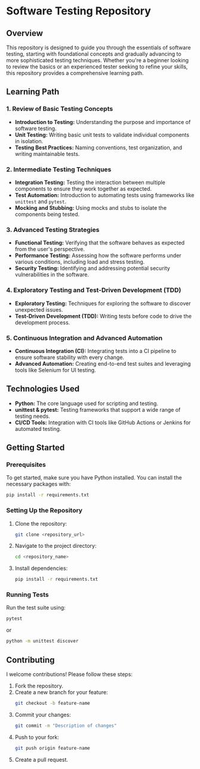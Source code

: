 # Software Testing Repository

## Overview

This repository is designed to guide you through the essentials of software testing, starting with foundational concepts and gradually advancing to more sophisticated testing techniques. Whether you're a beginner looking to review the basics or an experienced tester seeking to refine your skills, this repository provides a comprehensive learning path.

## Learning Path

### 1. **Review of Basic Testing Concepts**
- **Introduction to Testing:** Understanding the purpose and importance of software testing.
- **Unit Testing:** Writing basic unit tests to validate individual components in isolation.
- **Testing Best Practices:** Naming conventions, test organization, and writing maintainable tests.

### 2. **Intermediate Testing Techniques**
- **Integration Testing:** Testing the interaction between multiple components to ensure they work together as expected.
- **Test Automation:** Introduction to automating tests using frameworks like `unittest` and `pytest`.
- **Mocking and Stubbing:** Using mocks and stubs to isolate the components being tested.

### 3. **Advanced Testing Strategies**
- **Functional Testing:** Verifying that the software behaves as expected from the user's perspective.
- **Performance Testing:** Assessing how the software performs under various conditions, including load and stress testing.
- **Security Testing:** Identifying and addressing potential security vulnerabilities in the software.

### 4. **Exploratory Testing and Test-Driven Development (TDD)**
- **Exploratory Testing:** Techniques for exploring the software to discover unexpected issues.
- **Test-Driven Development (TDD):** Writing tests before code to drive the development process.

### 5. **Continuous Integration and Advanced Automation**
- **Continuous Integration (CI):** Integrating tests into a CI pipeline to ensure software stability with every change.
- **Advanced Automation:** Creating end-to-end test suites and leveraging tools like Selenium for UI testing.

## Technologies Used

- **Python:** The core language used for scripting and testing.
- **unittest & pytest:** Testing frameworks that support a wide range of testing needs.
- **CI/CD Tools:** Integration with CI tools like GitHub Actions or Jenkins for automated testing.

## Getting Started

### Prerequisites

To get started, make sure you have Python installed. You can install the necessary packages with:

```bash
pip install -r requirements.txt
```

### Setting Up the Repository
1. Clone the repository:
   ```bash
   git clone <repository_url>
   ```
2. Navigate to the project directory:
   ```bash
   cd <repository_name>
   ```
3. Install dependencies:
   ```bash
   pip install -r requirements.txt
   ```

### Running Tests
Run the test suite using:

```bash
pytest
```

or

```bash
python -m unittest discover
```

## Contributing

I welcome contributions! Please follow these steps:
1. Fork the repository.
2. Create a new branch for your feature:
   ```bash
   git checkout -b feature-name
   ```
3. Commit your changes:
   ```bash
   git commit -m "Description of changes"
   ```
4. Push to your fork:
   ```bash
   git push origin feature-name
   ```
5. Create a pull request.





